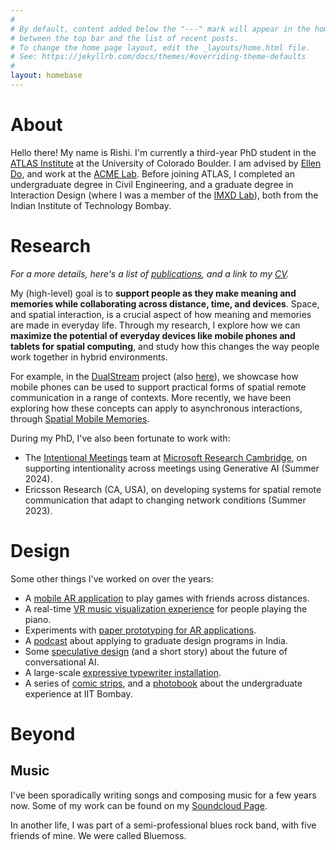 ```yaml
---
#
# By default, content added below the "---" mark will appear in the home page
# between the top bar and the list of recent posts.
# To change the home page layout, edit the _layouts/home.html file.
# See: https://jekyllrb.com/docs/themes/#overriding-theme-defaults
#
layout: homebase
---
```


# About

Hello there! My name is Rishi. I'm currently a third-year PhD student in the [ATLAS Institute](https://www.colorado.edu/atlas/) at the University of Colorado Boulder. I am advised by [Ellen Do](https://www.colorado.edu/atlas/ellen-yi-luen-do), and work at the [ACME Lab](https://www.colorado.edu/atlas/acme-lab). Before joining ATLAS, I completed an undergraduate degree in Civil Engineering, and a graduate degree in Interaction Design (where I was a member of the [IMXD Lab](https://imxd.in)), both from the Indian Institute of Technology Bombay.

# Research

_For a more details, here's a list of [publications](/publications), and a link to my [CV](/cv)._

My (high-level) goal is to **support people as they make meaning and memories while collaborating across distance, time, and devices**. Space, and spatial interaction, is a crucial aspect of how meaning and memories are made in everyday life. Through my research, I explore how we can **maximize the potential of everyday devices like mobile phones and tablets for spatial computing**, and study how this changes the way people work together in hybrid environments. 

For example, in the [DualStream](projects/dualstream) project (also [here](/dualstream)), we showcase how mobile phones can be used to support practical forms of spatial remote communication in a range of contexts. More recently, we have been exploring how these concepts can apply to asynchronous interactions, through [Spatial Mobile Memories](/assets/documents/papers/imx2024memories.pdf).

During my PhD, I've also been fortunate to work with: 
- The [Intentional Meetings](https://www.microsoft.com/en-us/research/project/intentional-meetings/) team at [Microsoft Research Cambridge](https://www.microsoft.com/en-us/research/lab/microsoft-research-cambridge/), on supporting intentionality across meetings using Generative AI (Summer 2024).
- Ericsson Research (CA, USA), on developing systems for spatial remote communication that adapt to changing network conditions (Summer 2023).

<!-- In my research, I draw from theories of embodied interaction and spatial computing to design and build cross-device ecosystems for collaboration centered around everyday devices, and study how people make meaning and memories as they collaborate using such hybrid interfaces. -->

# Design

Some other things I've worked on over the years:
- A [mobile AR application](/projects/sxrp) to play games with friends across distances.
- A real-time [VR music visualization experience](/projects/musicvr) for people playing the piano.
- Experiments with [paper prototyping for AR applications](/projects/arprototyping).
- A [podcast](/projects/styrofoam) about applying to graduate design programs in India.
- Some [speculative design](/projects/designfiction) (and a short story) about the future of conversational AI.
- A large-scale [expressive typewriter installation](/projects/expresso).
- A series of [comic strips](/projects/bipolarspectacles), and a [photobook](/projects/shadows-photobook) about the undergraduate experience at IIT Bombay.

# Beyond

## Music

I've been sporadically writing songs and composing music for a few years now. Some of my work can be found on my [Soundcloud Page](https://soundcloud.com/rishivanukuru). 

In another life, I was part of a semi-professional blues rock band, with five friends of mine. We were called Bluemoss.

